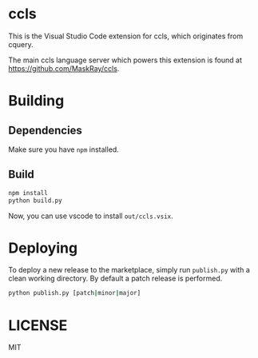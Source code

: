 # ccls

This is the Visual Studio Code extension for ccls, which originates from cquery.

The main ccls language server which powers this extension is found at
<https://github.com/MaskRay/ccls>.

# Building

## Dependencies

Make sure you have `npm` installed.

## Build

```bash
npm install
python build.py
```

Now, you can use vscode to install `out/ccls.vsix`.

# Deploying

To deploy a new release to the marketplace, simply run `publish.py` with a
clean working directory. By default a patch release is performed.

```bash
python publish.py [patch|minor|major]
```

# LICENSE

MIT
